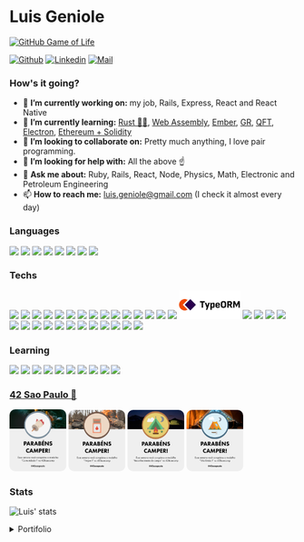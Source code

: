 # Luis Geniole

[![GitHub Game of Life](https://github4life.herokuapp.com/librity.gif?z=6)](https://github.com/ethomson/github4life)

[![Github](https://img.shields.io/github/followers/librity?label=Followers&style=social)](https://github.com/librity)
[![Linkedin](https://img.shields.io/badge/-Luis%20Geniole-blue?style=flat-square&logo=linkedin&logoColor=white&link=https://www.linkedin.com/in/luis-geniole-b2b22aba/)](https://www.linkedin.com/in/luis-geniole-b2b22aba/)
[![Mail](https://img.shields.io/badge/-luis.geniole@gmail.com-gray?style=flat-square&logo=gmail&logoColor=red&link=)](mailto:luis.geniole@gmail.com)

### How's it going?

- 🔭 **I’m currently working on:** my job, Rails, Express, React and React Native
- 🌱 **I’m currently learning:** [Rust 🦀💓](https://www.rust-lang.org/), [Web Assembly](https://webassembly.org/), [Ember](https://emberjs.com/learn/), [GR](https://www.youtube.com/playlist?list=PLDlWMHnDwyliqBCB4JaugtpCZXR9-k7s0), [QFT](https://www.youtube.com/playlist?list=PLPH7f_7ZlzxTi6kS4vCmv4ZKm9u8g5yic), [Electron](https://www.electronjs.org/), [Ethereum + Solidity](https://solidity.readthedocs.io/en/v0.7.0/)
- 🤝 **I’m looking to collaborate on:** Pretty much anything, I love pair programming.
- 🤔 **I’m looking for help with:** All the above ☝️
- 💬 **Ask me about:** Ruby, Rails, React, Node, Physics, Math, Electronic and Petroleum Engineering
- 📫 **How to reach me:** luis.geniole@gmail.com (I check it almost every day)

### Languages

[<code><img height="50" src="https://upload.wikimedia.org/wikipedia/commons/3/35/The_C_Programming_Language_logo.svg"></code>](https://devdocs.io/c/)
[<code><img height="50" src="https://upload.wikimedia.org/wikipedia/commons/1/18/ISO_C%2B%2B_Logo.svg"></code>](https://isocpp.org/std/the-standard)
[<code><img height="50" src="https://upload.wikimedia.org/wikipedia/commons/2/21/Matlab_Logo.png"></code>](https://www.mathworks.com/help/matlab/)
[<code><img height="50" src="https://www.vectorlogo.zone/logos/javascript/javascript-horizontal.svg"></code>](https://developer.mozilla.org/en-US/docs/Web/JavaScript/Reference)
[<code><img height="50" src="https://www.vectorlogo.zone/logos/typescriptlang/typescriptlang-ar21.svg"></code>](https://www.typescriptlang.org/docs)
[<code><img height="50" src="https://www.vectorlogo.zone/logos/ruby-lang/ruby-lang-horizontal.svg"></code>](https://www.ruby-lang.org/en/documentation/)
[<code><img height="50" src="https://www.vectorlogo.zone/logos/python/python-ar21.svg"></code>](https://www.python.org/doc/)
[<code><img height="50" src="https://www.vectorlogo.zone/logos/gnu_bash/gnu_bash-ar21.svg"></code>](https://devdocs.io/bash/)

### Techs

[<code><img height="50" src="https://rubyonrails.org/images/rails-logo.svg"></code>](https://guides.rubyonrails.org/)
[<code><img height="50" src="https://rspec.info/images/logo.png"></code>](https://relishapp.com/rspec)
[<code><img height="50" src="https://www.vectorlogo.zone/logos/nodejs/nodejs-horizontal.svg"></code>](https://nodejs.org/en/docs/)
[<code><img height="50" src="https://www.vectorlogo.zone/logos/expressjs/expressjs-ar21.svg"></code>](https://expressjs.com/en/4x/api.html)
[<code><img height="50" src="https://d33wubrfki0l68.cloudfront.net/72901cd2af29b26e7000165d9cb90366820717a1/dd121/writing/graphql-with-next-js-and-apollo/nextjs.svg"></code>](https://nextjs.org/docs)
[<code><img height="50" src="https://www.vectorlogo.zone/logos/js_webpack/js_webpack-ar21.svg"></code>](https://webpack.js.org/concepts/)
[<code><img height="50" src="https://www.vectorlogo.zone/logos/reactjs/reactjs-ar21.svg"></code>](https://reactjs.org/docs/getting-started.html)
[<code><img height="50" src="https://www.vectorlogo.zone/logos/jestjsio/jestjsio-ar21.svg"></code>](https://jestjs.io/docs/en/getting-started.html)
[<code><img height="50" src="https://www.vectorlogo.zone/logos/socketio/socketio-ar21.svg"></code>](https://socket.io/docs/)
[<code><img height="50" src="https://www.vectorlogo.zone/logos/graphql/graphql-ar21.svg"></code>](https://graphql.org/learn/)
[<code><img height="50" src="https://www.vectorlogo.zone/logos/getbootstrap/getbootstrap-ar21.svg"></code>](https://getbootstrap.com/docs/4.1/getting-started/introduction/)
[<code><img height="50" src="https://www.vectorlogo.zone/logos/sass-lang/sass-lang-ar21.svg"></code>](https://sass-lang.com/documentation)
[<code><img height="50" src="https://www.vectorlogo.zone/logos/docker/docker-ar21.svg"></code>](https://docs.docker.com/compose/)
[<code><img height="50" src="https://www.vectorlogo.zone/logos/redis/redis-ar21.svg"></code>](https://redis.io/documentation)
[<code><img height="50" src="https://www.vectorlogo.zone/logos/sequelizejs/sequelizejs-ar21.svg"></code>](https://sequelize.org/master/)
[<code><img height="50" src="https://raw.githubusercontent.com/typeorm/typeorm/master/resources/logo_big.png"></code>](https://typeorm.io/)
[<code><img height="50" src="https://www.vectorlogo.zone/logos/adonisjs/adonisjs-ar21.svg"></code>](https://adonisjs.com/docs/4.1/lucid)
[<code><img height="50" src="https://www.vectorlogo.zone/logos/postgresql/postgresql-horizontal.svg"></code>](https://www.postgresql.org/docs/)
[<code><img height="50" src="https://www.vectorlogo.zone/logos/mysql/mysql-horizontal.svg"></code>](https://dev.mysql.com/doc/)
[<code><img height="50" src="https://www.vectorlogo.zone/logos/sqlite/sqlite-ar21.svg"></code>](https://sqlite.org/docs.html)
[<code><img height="50" src="https://www.vectorlogo.zone/logos/git-scm/git-scm-ar21.svg"></code>](https://git-scm.com/doc)
[<code><img height="50" src="https://www.vectorlogo.zone/logos/github/github-ar21.svg"></code>](https://docs.github.com/en)
[<code><img height="50" src="https://www.vectorlogo.zone/logos/commonmark/commonmark-ar21.svg"></code>](https://www.markdownguide.org/getting-started)
[<code><img height="50" src="https://www.vectorlogo.zone/logos/amazon_aws/amazon_aws-ar21.svg"></code>](https://docs.aws.amazon.com/index.html)
[<code><img height="50" src="https://www.vectorlogo.zone/logos/jupyter/jupyter-ar21.svg"></code>](https://jupyterlab.readthedocs.io/en/stable/)
[<code><img height="50" src="https://www.vectorlogo.zone/logos/atlassian_jira/atlassian_jira-ar21.svg"></code>](https://confluence.atlassian.com/jira061)
[<code><img height="50" src="https://www.vectorlogo.zone/logos/linux/linux-ar21.svg"></code>](https://www.kernel.org/doc/html/latest/)
[<code><img height="50" src="https://www.vectorlogo.zone/logos/ubuntu/ubuntu-ar21.svg"></code>](https://help.ubuntu.com/)
[<code><img height="50" src="https://www.vectorlogo.zone/logos/raspberrypi/raspberrypi-ar21.svg"></code>](https://www.raspberrypi.org/documentation/)
[<code><img height="50" src="https://www.vectorlogo.zone/logos/arduino/arduino-ar21.svg"></code>](https://www.arduino.cc/reference/en/)
[<code><img height="50" src="https://www.vectorlogo.zone/logos/curl_haxx/curl_haxx-ar21.svg"></code>](https://curl.haxx.se/docs/)
[<code><img height="50" src="https://download.logo.wine/logo/GNU_Emacs/GNU_Emacs-Logo.wine.png"></code>](https://www.gnu.org/software/emacs/documentation.html)

### Learning

[<code><img height="50" src="https://www.vectorlogo.zone/logos/rust-lang/rust-lang-ar21.svg"></code>](https://doc.rust-lang.org/std/index.html)
[<code><img height="50" src="https://www.vectorlogo.zone/logos/webassembly/webassembly-ar21.svg"></code>](https://developer.mozilla.org/en-US/docs/WebAssembly)
[<code><img height="50" src="https://www.vectorlogo.zone/logos/clojure/clojure-ar21.svg"></code>](https://clojure.org/api/api)
[<code><img height="50" src="https://www.vectorlogo.zone/logos/lua/lua-ar21.svg"></code>](https://www.lua.org/docs.html)
[<code><img height="50" src="https://www.vectorlogo.zone/logos/emberjs/emberjs-ar21.svg"></code>](https://guides.emberjs.com/release/)
[<code><img height="50" src="https://www.vectorlogo.zone/logos/tensorflow/tensorflow-ar21.svg"></code>](https://www.tensorflow.org/guide/)
[<code><img height="50" src="https://www.vectorlogo.zone/logos/electronjs/electronjs-ar21.svg"></code>](https://www.electronjs.org/docs)
[<code><img height="50" src="https://www.vectorlogo.zone/logos/ethereum/ethereum-ar21.svg"></code>](https://ethereum.org/en/developers/)
[<code><img height="50" src="https://solidity.readthedocs.io/en/v0.7.0/_images/logo.svg"></code>](https://solidity.readthedocs.io/en/v0.7.0/)
[<code><img height="50" src="https://www.vectorlogo.zone/logos/jenkins/jenkins-ar21.svg"></code>](https://www.jenkins.io/doc/tutorials/)

### [42 Sao Paulo 🥰](https://www.42sp.org.br/)

<code><img width="100" style="border-radius: 10px;" src="./.github/Comunidade-1.png"></code>
<code><img width="100" style="border-radius: 10px;" src="./.github/Helper-1.png"></code>
<code><img width="100" style="border-radius: 10px;" src="./.github/Reconhecimento-de-Campo.png"></code>
<code><img width="100" style="border-radius: 10px;" src="./.github/Vila-Unida-1.png"></code>

### Stats

![Luis' stats](https://github-readme-stats.vercel.app/api?username=librity&show_icons=true)

<details>
  <summary>Portifolio</summary>
  
  #### Rails

  - https://sampleapp1776.herokuapp.com/
  - https://neodesk.herokuapp.com/
  
  #### Node

  - https://www.tuttoinlegno.com.br/
  - https://github1776.netlify.app/
  - https://gobarber1776.netlify.app/
  - https://gympoint1776.netlify.app/
  - https://bethehero1776.netlify.app/
  - https://githubrepos1776.netlify.app/
</details>
